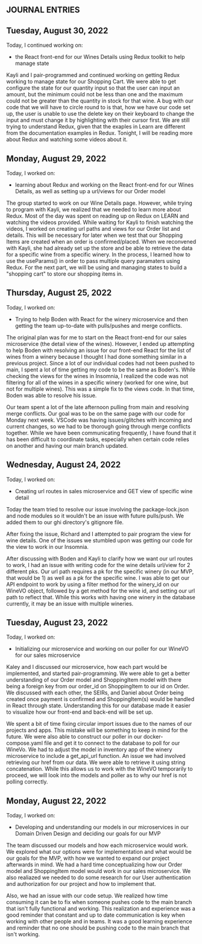 <!-- In the journals, every day that you work on the project, you must make an entry in your journal after you've finished that day. At a minimum, you will need to include the following information:

The date of the entry
A list of features/issues that you worked on and who you worked with, if applicable
A reflection on any design conversations that you had
At least one ah-ha! moment that you had during your coding, however small
Keep your journal in reverse chronological order. Always put new entries at the top. -->

## JOURNAL ENTRIES



## Tuesday, August 30, 2022
Today, I continued working on:

* the React front-end for our Wines Details using Redux toolkit to help manage state

Kayli and I pair-programmed and continued working on getting Redux working to manage state for our Shopping Cart.  We were able to get configure the state for our quantity input so that the user can input an amount, but the minimum could not be less than one and the maximum could not be greater than the quantity in stock for that wine.  A bug with our code that we will have to circle round to is that, how we have our code set
up, the user is unable to use the delete key on their keyboard to change the input and must change it by highlighting with their cursor first.  We are still trying to understand Redux,
given that the exaples in Learn are different from the documentation examples in Redux.  Tonight, I will be reading
more about Redux and watching some videos about it.   


## Monday, August 29, 2022
Today, I worked on:

* learning about Redux and working on the React front-end
for our Wines Details, as well as setting up a url/views
for our Order model

The group started to work on our Wine Details page.  However, while trying to program with Kayli, we realized that we needed to learn more about Redux.  Most of the 
day was spent on reading up on Redux on LEARN and watching the videos provided.  While waiting for Kayli 
to finish watching the videos, I worked on creating url
paths and views for our Order list and details.  This will be necessary for later when we test that our Shopping Items are created when an order is confirmed/placed. When we reconvened with Kayli, she had already set up the store and be able to retrieve the data for a specific wine from a specific winery.  In the process, I learned how to use the useParams() in order to pass multiple query paramaters using Redux.  For the next part, we will be using and managing states to build a "shopping cart" to store our shopping items in.  


## Thursday, August 25, 2022
Today, I worked on:

* Trying to help Boden with React for the winery microservice and then getting the team up-to-date with pulls/pushes and merge conflicts.

The original plan was for me to start on the React front-end for our sales microservice (the detail view of the wines). However, I ended up attempting to help Boden with resolving an issue for our front-end React for the list of wines from a winery because I thought I had done something similar in a previous project.  Since a lot of our individual codes had not been pushed to main, I spent a lot of time getting my code to be the same as Boden's.  While checking the views for the wines in Insomnia, I realized the code was not filtering for all of the wines in a specific winery (worked for one wine, but not for multiple wines).  This was a simple fix to the views code.  In that time, Boden was able to resolve his issue.  

Our team spent a lot of the late afternoon pulling from main and resolving merge conflicts.  Our goal was to be on the same page with our code for Monday next week.  VSCode was having issues/glitches with incoming and current changes, so we had to be thorough going through merge conflicts together.  While we have been communicating frequently, I have found that it has been difficult to coordinate tasks, especially when certain code relies on another and having our main branch updated. 


## Wednesday, August 24, 2022
Today, I worked on:

* Creating url routes in sales microservice and GET view of specific wine detail

Today the team tried to resolve our issue involving the package-lock.json and
node modules so it wouldn't be an issue with future pulls/push.  We added them 
to our ghi directory's gitignore file.

After fixing the issue, Richard and I attempted to pair program the view for wine
details.  One of the issues we stumbled upon was getting our code for the view to
work in our Insomnia.

After discussing with Boden and Kayli to clarify how we want our url routes to 
work, I had an issue with writing code for the wine details url/view for 2 different
pks.  Our url path requires a pk for the specific winery (in our MVP, that would be 1)
as well as a pk for the specific wine.  I was able to get our API endpoint to work by
using a filter method for the winery_id on our WineVO object, followed by a get method 
for the wine id, and setting our url path to reflect that.  While this works with 
having one winery in the database currently, it may be an issue with multiple wineries.


## Tuesday, August 23, 2022
Today, I worked on:

* Initializing our microservice and working on our poller for our WineVO
for our sales microservice 

Kaley and I discussed our microservice, how each part would be implemented, and started pair-programming.  We were able to get a better understanding of our Order model and ShoppingItem model with there being a foreign key from our order_id on ShoppingItem to our id on Order.  We discussed with each other, the SEIRs, and Daniel about Order being created once payment is confirmed and ShoppingItem(s) would be handled in React through state.  Understanding this for our database made it easier to visualize how our front-end and back-end will be set up.

We spent a bit of time fixing circular import issues due to the names of our projects and apps.  This mistake will be something to keep in mind for the future.  We were also able to construct our poller in our docker-compose.yaml file and get it to connect to the database to poll for our WineVo.  We had to adjust the model in inventory app of the winery microservice to include a get_api_url function.  An issue we had involved retrieving our href from our data.  We were able to retrieve it using string concatenation.  While this allows us to work with the WineVO temporarily to proceed, we will look into the models and poller as to why our href is not polling correctly.



## Monday, August 22, 2022
Today, I worked on:

* Developing and understanding our models in our microservices in our Domain Driven Design and deciding our goals for our MVP 

The team discussed our models and how each microservice would work.  We explored what our options were for implementation and what would be our goals for the MVP, with how we wanted to expand our project afterwards in mind.  We had a
hard time conceptualizing how our Order model and ShoppingItem model would 
work in our sales microservice.  We also realiazed we needed to do some research for our User authentication and authorization for our project and how to implement that.

Also, we had an issue with our code setup.  We realized how time consuming it can be to fix when someone pushes code to the main branch that isn't fully functional and working.  This realization and experience was a good reminder that constant and up to date communication is key when working with other people and in teams.  It was a good learning experience and reminder that no one should be pushing code to the main branch that isn't working.  